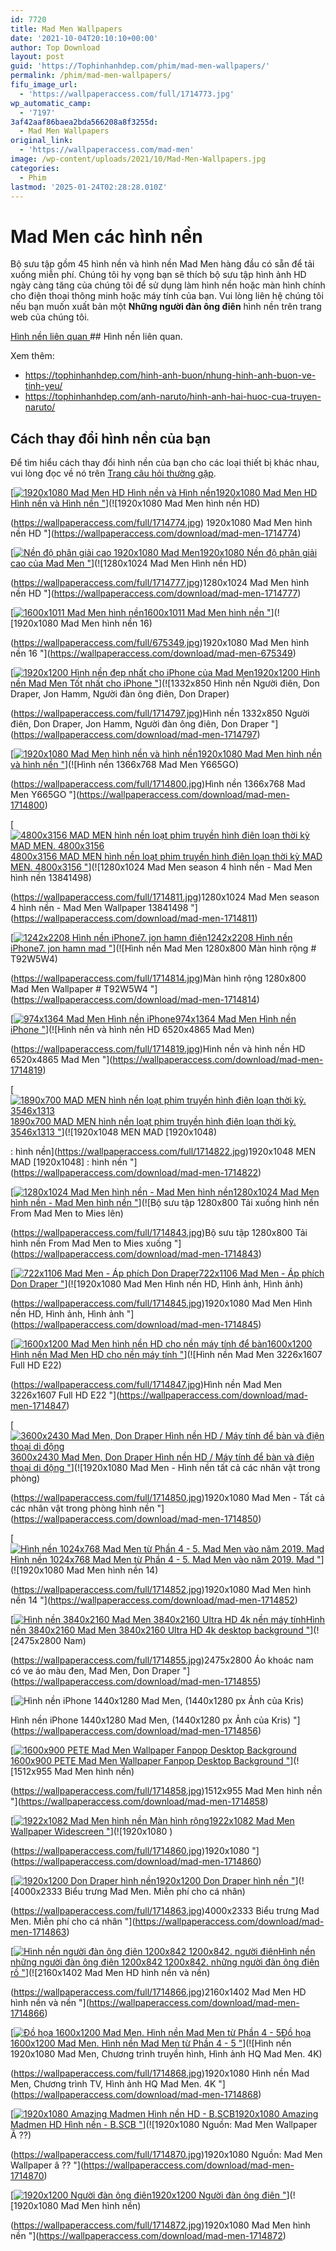 ```yaml
---
id: 7720
title: Mad Men Wallpapers
date: '2021-10-04T20:10:10+00:00'
author: Top Download
layout: post
guid: 'https://Tophinhanhdep.com/phim/mad-men-wallpapers/'
permalink: /phim/mad-men-wallpapers/
fifu_image_url:
  - 'https://wallpaperaccess.com/full/1714773.jpg'
wp_automatic_camp:
  - '7197'
3af42aaf86baea2bda566208a8f3255d:
  - Mad Men Wallpapers
original_link:
  - 'https://wallpaperaccess.com/mad-men'
image: /wp-content/uploads/2021/10/Mad-Men-Wallpapers.jpg
categories:
  - Phim
lastmod: '2025-01-24T02:28:28.010Z'
---
```

# Mad Men các hình nền

Bộ sưu tập gồm 45 hình nền và hình nền Mad Men hàng đầu có sẵn để tải xuống miễn phí. Chúng tôi hy vọng bạn sẽ thích bộ sưu tập hình ảnh HD ngày càng tăng của chúng tôi để sử dụng làm hình nền hoặc màn hình chính cho điện thoại thông minh hoặc máy tính của bạn. Vui lòng liên hệ chúng tôi nếu bạn muốn xuất bản một **Những người đàn ông điên** hình nền trên trang web của chúng tôi.

[Hình nền liên quan ](#related) ## Hình nền liên quan.

   
 Xem thêm:

   
- <https://tophinhanhdep.com/hinh-anh-buon/nhung-hinh-anh-buon-ve-tinh-yeu/>
- <https://tophinhanhdep.com/anh-naruto/hinh-anh-hai-huoc-cua-truyen-naruto/>

## Cách thay đổi hình nền của bạn

Để tìm hiểu cách thay đổi hình nền của bạn cho các loại thiết bị khác nhau, vui lòng đọc về nó trên [Trang câu hỏi thường gặp](https://tophinhanhdep.com/faq/).

  
[[![1920x1080 Mad Men HD Hình nền và Hình nền](https://wallpaperaccess.com/full/1714773.jpg)1920x1080 Mad Men HD Hình nền và Hình nền "](https://wallpaperaccess.com/download/mad-men-1714773)](![1920x1080 Mad Men hình nền HD)

(https://wallpaperaccess.com/full/1714774.jpg) 1920x1080 Mad Men hình nền HD "](https://wallpaperaccess.com/download/mad-men-1714774)

[[![Nền độ phân giải cao 1920x1080 Mad Men](https://wallpaperaccess.com/full/1714775.png)1920x1080 Nền độ phân giải cao của Mad Men "](https://wallpaperaccess.com/download/mad-men-1714775)](![1280x1024 Mad Men Hình nền HD)

(https://wallpaperaccess.com/full/1714777.jpg)1280x1024 Mad Men hình nền HD "](https://wallpaperaccess.com/download/mad-men-1714777)

[[![1600x1011 Mad Men hình nền](https://wallpaperaccess.com/full/1714791.jpg)1600x1011 Mad Men hình nền "](https://wallpaperaccess.com/download/mad-men-1714791)](![1920x1080 Mad Men hình nền 16)

(https://wallpaperaccess.com/full/675349.jpg)1920x1080 Mad Men hình nền 16 "](https://wallpaperaccess.com/download/mad-men-675349)

[[![1920x1200 Hình nền đẹp nhất cho iPhone của Mad Men](https://wallpaperaccess.com/full/1714793.png)1920x1200 Hình nền Mad Men Tốt nhất cho iPhone "](https://wallpaperaccess.com/download/mad-men-1714793)](![1332x850 Hình nền Người điên, Don Draper, Jon Hamm, Người đàn ông điên, Don Draper)

(https://wallpaperaccess.com/full/1714797.jpg)Hình nền 1332x850 Người điên, Don Draper, Jon Hamm, Người đàn ông điên, Don Draper "](https://wallpaperaccess.com/download/mad-men-1714797)

[[![1920x1080 Mad Men hình nền và hình nền](https://wallpaperaccess.com/full/1714798.png)1920x1080 Mad Men hình nền và hình nền "](https://wallpaperaccess.com/download/mad-men-1714798)](![Hình nền 1366x768 Mad Men Y665GO)

(https://wallpaperaccess.com/full/1714800.jpg)Hình nền 1366x768 Mad Men Y665GO "](https://wallpaperaccess.com/download/mad-men-1714800)

[[![4800x3156 MAD MEN hình nền loạt phim truyền hình điên loạn thời kỳ MAD MEN.  4800x3156](https://wallpaperaccess.com/full/1714802.jpg)4800x3156 MAD MEN hình nền loạt phim truyền hình điên loạn thời kỳ MAD MEN. 4800x3156 "](https://wallpaperaccess.com/download/mad-men-1714802)](![1280x1024 Mad Men season 4 hình nền - Mad Men hình nền 13841498)

(https://wallpaperaccess.com/full/1714811.jpg)1280x1024 Mad Men season 4 hình nền - Mad Men Wallpaper 13841498 "](https://wallpaperaccess.com/download/mad-men-1714811)

[[![1242x2208 Hình nền iPhone7.  jon hamn điên](https://wallpaperaccess.com/full/1714813.jpg)1242x2208 Hình nền iPhone7. jon hamn mad "](https://wallpaperaccess.com/download/mad-men-1714813)](![Hình nền Mad Men 1280x800 Màn hình rộng # T92W5W4)

(https://wallpaperaccess.com/full/1714814.jpg)Màn hình rộng 1280x800 Mad Men Wallpaper # T92W5W4 "](https://wallpaperaccess.com/download/mad-men-1714814)

[[![974x1364 Mad Men Hình nền iPhone](https://wallpaperaccess.com/full/1714816.png)974x1364 Mad Men Hình nền iPhone "](https://wallpaperaccess.com/download/mad-men-1714816)](![Hình nền và hình nền HD 6520x4865 Mad Men)

(https://wallpaperaccess.com/full/1714819.jpg)Hình nền và hình nền HD 6520x4865 Mad Men "](https://wallpaperaccess.com/download/mad-men-1714819)

[[![1890x700 MAD MEN hình nền loạt phim truyền hình điên loạn thời kỳ.  3546x1313](https://wallpaperaccess.com/full/1714821.jpg)1890x700 MAD MEN hình nền loạt phim truyền hình điên loạn thời kỳ. 3546x1313 "](https://wallpaperaccess.com/download/mad-men-1714821)](![1920x1048 MEN MAD [1920x1048)

 : hình nền](https://wallpaperaccess.com/full/1714822.jpg)1920x1048 MEN MAD \[1920x1048\] : hình nền "](https://wallpaperaccess.com/download/mad-men-1714822)

[[![1280x1024 Mad Men hình nền - Mad Men hình nền](https://wallpaperaccess.com/full/1714824.jpg)1280x1024 Mad Men hình nền - Mad Men hình nền "](https://wallpaperaccess.com/download/mad-men-1714824)](![Bộ sưu tập 1280x800 Tải xuống hình nền From Mad Men to Mies lên)

(https://wallpaperaccess.com/full/1714843.jpg)Bộ sưu tập 1280x800 Tải hình nền From Mad Men to Mies xuống "](https://wallpaperaccess.com/download/mad-men-1714843)

[[![722x1106 Mad Men - Áp phích Don Draper](https://wallpaperaccess.com/full/1714844.jpg)722x1106 Mad Men - Áp phích Don Draper "](https://wallpaperaccess.com/download/mad-men-1714844)](![1920x1080 Mad Men Hình nền HD, Hình ảnh, Hình ảnh)

(https://wallpaperaccess.com/full/1714845.jpg)1920x1080 Mad Men Hình nền HD, Hình ảnh, Hình ảnh "](https://wallpaperaccess.com/download/mad-men-1714845)

[[![1600x1200 Mad Men hình nền HD cho nền máy tính để bàn](https://wallpaperaccess.com/full/1714846.jpg)1600x1200 Hình nền Mad Men HD cho nền máy tính "](https://wallpaperaccess.com/download/mad-men-1714846)](![Hình nền Mad Men 3226x1607 Full HD E22)

(https://wallpaperaccess.com/full/1714847.jpg)Hình nền Mad Men 3226x1607 Full HD E22 "](https://wallpaperaccess.com/download/mad-men-1714847)

[[![3600x2430 Mad Men, Don Draper Hình nền HD / Máy tính để bàn và điện thoại di động](https://wallpaperaccess.com/full/1714849.jpg)3600x2430 Mad Men, Don Draper Hình nền HD / Máy tính để bàn và điện thoại di động "](https://wallpaperaccess.com/download/mad-men-1714849)](![1920x1080 Mad Men - Hình nền tất cả các nhân vật trong phòng)

(https://wallpaperaccess.com/full/1714850.jpg)1920x1080 Mad Men - Tất cả các nhân vật trong phòng hình nền "](https://wallpaperaccess.com/download/mad-men-1714850)

[[![Hình nền 1024x768 Mad Men từ Phần 4 - 5. Mad Men vào năm 2019. Mad](https://wallpaperaccess.com/full/1714851.png)Hình nền 1024x768 Mad Men từ Phần 4 - 5. Mad Men vào năm 2019. Mad "](https://wallpaperaccess.com/download/mad-men-1714851)](![1920x1080 Mad Men hình nền 14)

(https://wallpaperaccess.com/full/1714852.jpg)1920x1080 Mad Men hình nền 14 "](https://wallpaperaccess.com/download/mad-men-1714852)

[[![Hình nền 3840x2160 Mad Men 3840x2160 Ultra HD 4k nền máy tính](https://wallpaperaccess.com/full/1714854.jpg)Hình nền 3840x2160 Mad Men 3840x2160 Ultra HD 4k desktop background "](https://wallpaperaccess.com/download/mad-men-1714854)](![2475x2800 Nam)

(https://wallpaperaccess.com/full/1714855.jpg)2475x2800 Áo khoác nam có ve áo màu đen, Mad Men, Don Draper "](https://wallpaperaccess.com/download/mad-men-1714855)

[![Hình nền iPhone 1440x1280 Mad Men, (1440x1280 px Ảnh của Kris)](https://wallpaperaccess.com/full/1714856.jpg)

Hình nền iPhone 1440x1280 Mad Men, (1440x1280 px Ảnh của Kris) "](https://wallpaperaccess.com/download/mad-men-1714856)

[[![1600x900 PETE Mad Men Wallpaper Fanpop Desktop Background](https://wallpaperaccess.com/full/1714857.jpg)1600x900 PETE Mad Men Wallpaper Fanpop Desktop Background "](https://wallpaperaccess.com/download/mad-men-1714857)](![1512x955 Mad Men hình nền)

(https://wallpaperaccess.com/full/1714858.jpg)1512x955 Mad Men hình nền "](https://wallpaperaccess.com/download/mad-men-1714858)

[[![1922x1082 Mad Men hình nền Màn hình rộng](https://wallpaperaccess.com/full/1714859.jpg)1922x1082 Mad Men Wallpaper Widescreen "](https://wallpaperaccess.com/download/mad-men-1714859)](![1920x1080 )

(https://wallpaperaccess.com/full/1714860.jpg)1920x1080 "](https://wallpaperaccess.com/download/mad-men-1714860)

[[![1920x1200 Don Draper hình nền](https://wallpaperaccess.com/full/1714862.jpg)1920x1200 Don Draper hình nền "](https://wallpaperaccess.com/download/mad-men-1714862)](![4000x2333 Biểu trưng Mad Men.  Miễn phí cho cá nhân)

(https://wallpaperaccess.com/full/1714863.jpg)4000x2333 Biểu trưng Mad Men. Miễn phí cho cá nhân "](https://wallpaperaccess.com/download/mad-men-1714863)

[[![Hình nền người đàn ông điên 1200x842 1200x842.  người điên](https://wallpaperaccess.com/full/1714865.jpg)Hình nền những người đàn ông điên 1200x842 1200x842. những người đàn ông điên rồ "](https://wallpaperaccess.com/download/mad-men-1714865)](![2160x1402 Mad Men HD hình nền và nền)

(https://wallpaperaccess.com/full/1714866.jpg)2160x1402 Mad Men HD hình nền và nền "](https://wallpaperaccess.com/download/mad-men-1714866)

[[![Đồ họa 1600x1200 Mad Men.  Hình nền Mad Men từ Phần 4 - 5](https://wallpaperaccess.com/full/1714867.jpg)Đồ họa 1600x1200 Mad Men. Hình nền Mad Men từ Phần 4 - 5 "](https://wallpaperaccess.com/download/mad-men-1714867)](![Hình nền 1920x1080 Mad Men, Chương trình truyền hình, Hình ảnh HQ Mad Men.  4K)

(https://wallpaperaccess.com/full/1714868.jpg)1920x1080 Hình nền Mad Men, Chương trình TV, Hình ảnh HQ Mad Men. 4K "](https://wallpaperaccess.com/download/mad-men-1714868)

[[![1920x1080 Amazing Madmen Hình nền HD - B.SCB](https://wallpaperaccess.com/full/1714869.jpg)1920x1080 Amazing Madmen HD Hình nền - B.SCB "](https://wallpaperaccess.com/download/mad-men-1714869)](![1920x1080 Nguồn: Mad Men Wallpaper Ã ??)

(https://wallpaperaccess.com/full/1714870.jpg)1920x1080 Nguồn: Mad Men Wallpaper â ?? "](https://wallpaperaccess.com/download/mad-men-1714870)

[[![1920x1200 Người đàn ông điên](https://wallpaperaccess.com/full/1714871.jpg)1920x1200 Người đàn ông điên "](https://wallpaperaccess.com/download/mad-men-1714871)](![1920x1080 Mad Men hình nền)

(https://wallpaperaccess.com/full/1714872.jpg)1920x1080 Mad Men hình nền "](https://wallpaperaccess.com/download/mad-men-1714872)
